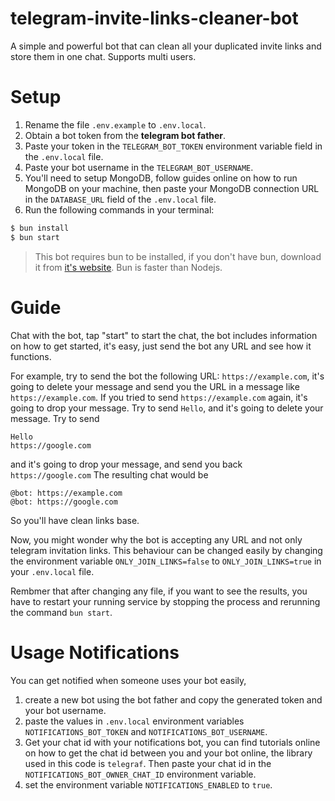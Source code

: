 # telegram-invite-links-cleaner-bot

A simple and powerful bot that can clean all your duplicated invite links and store them in one chat. Supports multi users.

# Setup

1. Rename the file `.env.example` to `.env.local`.
2. Obtain a bot token from the **telegram bot father**.
3. Paste your token in the `TELEGRAM_BOT_TOKEN` environment variable field in the `.env.local` file.
4. Paste your bot username in the `TELEGRAM_BOT_USERNAME`.
5. You'll need to setup MongoDB, follow guides online on how to run MongoDB on your machine, then paste your MongoDB connection URL in the `DATABASE_URL` field of the `.env.local` file.
6. Run the following commands in your terminal:
```bash
$ bun install
$ bun start
```

> This bot requires bun to be installed, if you don't have bun, download it from [it's website](https://bun.sh/).
> Bun is faster than Nodejs.

# Guide
Chat with the bot, tap "start" to start the chat, the bot includes information on how to get started, it's easy, just send the bot any URL and see how it functions.

For example, try to send the bot the following URL:
`https://example.com`, it's going to delete your message and send you the URL in a message like `https://example.com`. If you tried to send `https://example.com` again, it's going to drop your message. Try to send `Hello`, and it's going to delete your message. Try to send
```
Hello
https://google.com
```
and it's going to drop your message, and send you back `https://google.com`
The resulting chat would be 
```
@bot: https://example.com
@bot: https://google.com
```
So you'll have clean links base.

Now, you might wonder why the bot is accepting any URL and not only telegram invitation links. This behaviour can be changed easily by changing the environment variable `ONLY_JOIN_LINKS=false` to `ONLY_JOIN_LINKS=true` in your `.env.local` file.

Rembmer that after changing any file, if you want to see the results, you have to restart your running service by stopping the process and rerunning the command `bun start`.

# Usage Notifications

You can get notified when someone uses your bot easily, 
1. create a new bot using the bot father and copy the generated token and your bot username.
2. paste the values in `.env.local` environment variables `NOTIFICATIONS_BOT_TOKEN` and `NOTIFICATIONS_BOT_USERNAME`.
3. Get your chat id with your notifications bot, you can find tutorials online on how to get the chat id between you and your bot online, the library used in this code is `telegraf`. Then paste your chat id in the `NOTIFICATIONS_BOT_OWNER_CHAT_ID` environment variable.
4. set the environment variable `NOTIFICATIONS_ENABLED` to `true`.